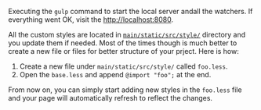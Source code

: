 Executing the `gulp` command to start the local server andall the watchers. If
everything went OK, visit the [http://localhost:8080](http://localhost:8080).

All the custom styles are located in
[`main/static/src/style/`](https://github.com/gae-init/gae-init/tree/master/main/static/src/style)
directory and you update them if needed. Most of the times though is much better
to create a new file or files for better structure of your prject. Here is how:

  1. Create a new file under `main/static/src/style/` called `foo.less`.
  2. Open the `base.less` and append `@import "foo";` at the end.

From now on, you can simply start adding new styles in the `foo.less` file and
your page will automatically refresh to reflect the changes.
